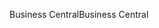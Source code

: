 <span data-ttu-id="24549-101">Business Central</span><span class="sxs-lookup"><span data-stu-id="24549-101">Business Central</span></span>
